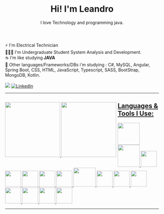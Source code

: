 
<header>

  <h1> Hi! I'm Leandro </h1>
  <p> I love Technology and programming java. </p>
  
 </header>
 
 <main>
 <div>
⚡ I'm Electrical Technician <br>
👩🏽‍💻 I'm Undergraduate Student System Analysis and Development.<br>
☕ I'm like studying<strong> JAVA </strong> <br>
🌱 Other languages/Frameworks/DBs i'm studying : C#, MySQL, Angular, Spring Boot, CSS, HTML, JavaScript, Typescript, SASS, BootStrap, MongoDB, Kotlin.
 </div>
 </main><br>
  
<div>
<a href="mailto:lcostasantos1987@gmail.com"><img src="https://img.shields.io/badge/gmail-%23DD0031.svg?&style=for-the-badge&logo=gmail&logoColor=white"/></a>
<a href="https://www.linkedin.com/in/leandrocs12766189" target="_blank"><img alt="LinkedIn" src="https://img.shields.io/badge/LinkedIn-0077B5?style=for-the-badge&logo=linkedin&logoColor=white"></a>
</div><hr>

<div style="float:left;margin-right:5px;">
    <a href="https://https://github.com/LCS87">
    <img height="180em" src="https://github-readme-stats.vercel.app/api?username=LCS87&show_icons=true&theme=github_dark&include_all_commits=true&count_private=true"/>
    <img height="180em" src="https://github-readme-stats.vercel.app/api/top-langs/?username=LCS87&layout=compact&langs_count=7&theme=github_dark"/>
</div>
  

  
  <h2> Languages & Tools I Use: </h2>
  <div>
    <img src="https://cdn.jsdelivr.net/gh/devicons/devicon/icons/java/java-original.svg" height="72". width="72."/>
    <img src="https://cdn.jsdelivr.net/gh/devicons/devicon/icons/kotlin/kotlin-plain-wordmark.svg" height="72". width="72." />
    <img src="https://cdn.jsdelivr.net/gh/devicons/devicon/icons/mysql/mysql-original-wordmark.svg"  height="52". width="52." />
    <img src="https://cdn.jsdelivr.net/gh/devicons/devicon/icons/spring/spring-original-wordmark.svg" height="52". width="52." />
    <img src="https://cdn.jsdelivr.net/gh/devicons/devicon/icons/oracle/oracle-original.svg" height="52". width="52."/>
    <img src="https://cdn.jsdelivr.net/gh/devicons/devicon/icons/mongodb/mongodb-original-wordmark.svg" height="52". width="52." />
    <img src="https://cdn.jsdelivr.net/gh/devicons/devicon/icons/csharp/csharp-original.svg" height="52". width="52."/>
    <img src="https://cdn.jsdelivr.net/gh/devicons/devicon/icons/angularjs/angularjs-original-wordmark.svg" height="62". width="72." />
    <img src="https://cdn.jsdelivr.net/gh/devicons/devicon/icons/redis/redis-original-wordmark.svg" height="52". width="52." />
    <img src="https://cdn.jsdelivr.net/gh/devicons/devicon/icons/bootstrap/bootstrap-original-wordmark.svg" height="52". width="52." />
    <img src="https://cdn.jsdelivr.net/gh/devicons/devicon/icons/sass/sass-original.svg" height="52". width="52." />
    <img src="https://cdn.jsdelivr.net/gh/devicons/devicon/icons/javascript/javascript-original.svg" height="52". width="52."/>
    <img src="https://cdn.jsdelivr.net/gh/devicons/devicon/icons/css3/css3-original.svg" height="52". width="52."/>
    <img src="https://cdn.jsdelivr.net/gh/devicons/devicon/icons/html5/html5-original.svg" height="52". width="52."/>
    <img src="https://cdn.jsdelivr.net/gh/devicons/devicon/icons/typescript/typescript-plain.svg"  width="52."/>
          
                
               
      
  </div><hr>
  
  
  
 
